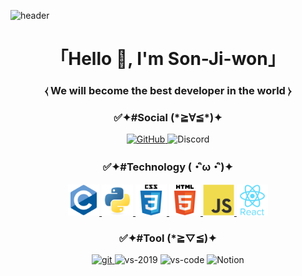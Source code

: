 ![header](https://capsule-render.vercel.app/api?type=waving&color=auto&height=300&section=header&text=capsule%20render&fontSize=90&animation=fadeIn&fontAlignY=38&desc=Decorate%20GitHub%20Profile%20or%20any%20Repo%20like%20me!&descAlignY=51&descAlign=62)

<h1 align="center">「Hello 👋, I'm Son-Ji-won」</h1>
<h3 align="center">⧼ We will become the best developer in the world ⧽</h3>

<p align="center">
  <h3 align="center">✅✦#Social (*≧∀≦*)✦</h3>
  <p align="center"> 
    <a href="https://git-scm.com/" target="_blank">
      <img src="https://img.icons8.com/ios-filled/50/000000/github.png" alt="GitHub" width="50" height="50"/> 
    </a> 
    <a>
      <img src="https://img.icons8.com/color/96/000000/discord-logo.png" alt="Discord" width="50" height="50" />
    </a>
  </p>
  <h3 align="center">✅✦#Technology (・ิω・ิ)✦</h3>
  <p align="center">
    <a href="https://www.cprogramming.com/" target="_blank">
        <img src="https://raw.githubusercontent.com/devicons/devicon/master/icons/c/c-original.svg" alt="c" width="50" height="50"/>
    </a> 
    <a href="https://www.python.org" target="_blank"> 
      <img src="https://raw.githubusercontent.com/devicons/devicon/master/icons/python/python-original.svg" alt="python" width="50" height="50"/> </a> 
    <a href="https://www.w3schools.com/css/" target="_blank"> 
      <img src="https://raw.githubusercontent.com/devicons/devicon/master/icons/css3/css3-original-wordmark.svg" alt="css3" width="50" height="50"/> </a> 
    <a href="https://www.w3.org/html/" target="_blank"> 
      <img src="https://raw.githubusercontent.com/devicons/devicon/master/icons/html5/html5-original-wordmark.svg" alt="html5" width="50" height="50"/> </a> 
    <a href="https://developer.mozilla.org/en-US/docs/Web/JavaScript" target="_blank"> 
      <img src="https://raw.githubusercontent.com/devicons/devicon/master/icons/javascript/javascript-original.svg" alt="javascript" width="50" height="50"/> </a> 
    <a href="https://reactjs.org/" target="_blank"> 
      <img src="https://raw.githubusercontent.com/devicons/devicon/master/icons/react/react-original-wordmark.svg" alt="react" width="50" height="50"/> </a> 
  </p>
    <h3 align="center">✅✦#Tool (*≧▽≦)✦</h3>
    <p align="center">
       <a href="https://git-scm.com/" target="_blank"> 
        <img src="https://www.vectorlogo.zone/logos/git-scm/git-scm-icon.svg" alt="git" width="40" height="40"/> 
       </a> 
       <a>
         <img src="https://img.icons8.com/color/48/000000/visual-studio-2019.png"  alt="vs-2019" width="50" height="50"/>
       </a>
       <a>
         <img src="https://img.icons8.com/color/144/000000/visual-studio-code-2019.png" alt="vs-code" width="50" height="50"/>
       </a>
       <a>
         <img src="https://img.icons8.com/ios/150/000000/notion.png" alt="Notion" width="50" height="50"/>
       </a>
    </p>
 </p>
